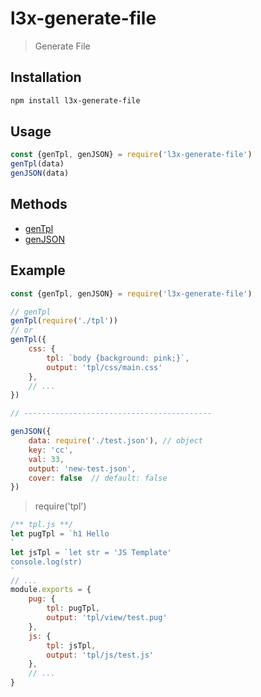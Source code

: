 # l3x-generate-file

> Generate File

## Installation

```bash
npm install l3x-generate-file
```

## Usage

```js
const {genTpl, genJSON} = require('l3x-generate-file')
genTpl(data)
genJSON(data)
```

## Methods

* [genTpl](./doc/gentpl.md)
* [genJSON](./doc/genjson.md)

## Example

```js
const {genTpl, genJSON} = require('l3x-generate-file')

// genTpl
genTpl(require('./tpl'))
// or
genTpl({
    css: {
        tpl: `body {background: pink;}`,
        output: 'tpl/css/main.css'
    },
    // ...
})

// ------------------------------------------

genJSON({
    data: require('./test.json'), // object
    key: 'cc',
    val: 33,
    output: 'new-test.json',
    cover: false  // default: false
})
```

> require('tpl')

```js
/** tpl.js **/
let pugTpl = `h1 Hello
`
let jsTpl = `let str = 'JS Template'
console.log(str)
`
// ...
module.exports = {
    pug: {
        tpl: pugTpl,
        output: 'tpl/view/test.pug'
    },
    js: {
        tpl: jsTpl,
        output: 'tpl/js/test.js'
    },
    // ...
}
```